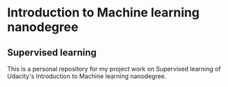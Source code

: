 # Introduction to Machine learning nanodegree
## Supervised learning
This is a personal repository for my project work on Supervised learning of Udacity's Introduction to Machine learning nanodegree.
